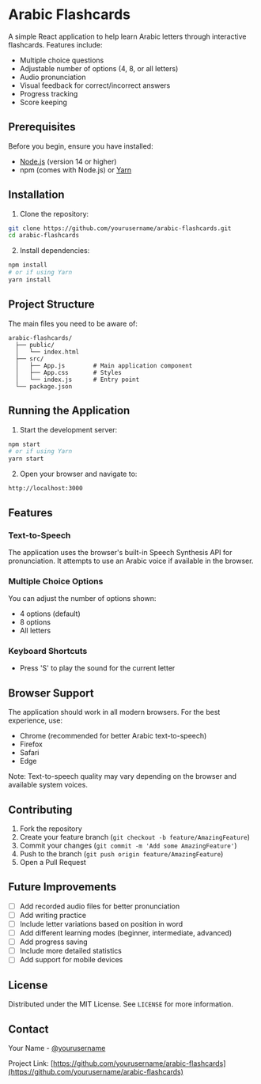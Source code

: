 # Arabic Flashcards

A simple React application to help learn Arabic letters through interactive flashcards. Features include:
- Multiple choice questions
- Adjustable number of options (4, 8, or all letters)
- Audio pronunciation
- Visual feedback for correct/incorrect answers
- Progress tracking
- Score keeping

## Prerequisites

Before you begin, ensure you have installed:
- [Node.js](https://nodejs.org/) (version 14 or higher)
- npm (comes with Node.js) or [Yarn](https://yarnpkg.com/)

## Installation

1. Clone the repository:
```bash
git clone https://github.com/yourusername/arabic-flashcards.git
cd arabic-flashcards
```

2. Install dependencies:
```bash
npm install
# or if using Yarn
yarn install
```

## Project Structure

The main files you need to be aware of:
```
arabic-flashcards/
  ├── public/
  │   └── index.html
  ├── src/
  │   ├── App.js        # Main application component
  │   ├── App.css       # Styles
  │   └── index.js      # Entry point
  └── package.json
```

## Running the Application

1. Start the development server:
```bash
npm start
# or if using Yarn
yarn start
```

2. Open your browser and navigate to:
```
http://localhost:3000
```

## Features

### Text-to-Speech
The application uses the browser's built-in Speech Synthesis API for pronunciation. It attempts to use an Arabic voice if available in the browser.

### Multiple Choice Options
You can adjust the number of options shown:
- 4 options (default)
- 8 options
- All letters

### Keyboard Shortcuts
- Press 'S' to play the sound for the current letter

## Browser Support

The application should work in all modern browsers. For the best experience, use:
- Chrome (recommended for better Arabic text-to-speech)
- Firefox
- Safari
- Edge

Note: Text-to-speech quality may vary depending on the browser and available system voices.

## Contributing

1. Fork the repository
2. Create your feature branch (`git checkout -b feature/AmazingFeature`)
3. Commit your changes (`git commit -m 'Add some AmazingFeature'`)
4. Push to the branch (`git push origin feature/AmazingFeature`)
5. Open a Pull Request

## Future Improvements

- [ ] Add recorded audio files for better pronunciation
- [ ] Add writing practice
- [ ] Include letter variations based on position in word
- [ ] Add different learning modes (beginner, intermediate, advanced)
- [ ] Add progress saving
- [ ] Include more detailed statistics
- [ ] Add support for mobile devices

## License

Distributed under the MIT License. See `LICENSE` for more information.

## Contact

Your Name - [@yourusername](https://github.com/yourusername)

Project Link: [https://github.com/yourusername/arabic-flashcards](https://github.com/yourusername/arabic-flashcards)